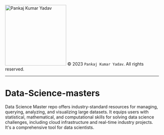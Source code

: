 
[<img src="https://user-images.githubusercontent.com/104052797/227734220-c880c683-a61d-41d7-8595-017d1feae370.jpg" alt="Pankaj Kumar Yadav" style="width: 200px; height: auto;">](https://www.linkedin.com/in/pankaj-kr-yadav/) &copy; 2023 `Pankaj Kumar Yadav`. All rights reserved.

----
# Data-Science-masters
Data Science Master repo offers industry-standard resources for managing, querying, analyzing, and visualizing large datasets. It equips users with statistical, mathematical, and computational skills for solving data science challenges, including cloud infrastructure and real-time industry projects. It's a comprehensive tool for data scientists.

